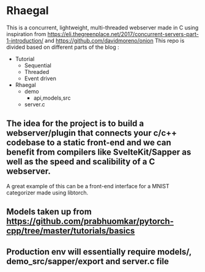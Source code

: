 # Rhaegal
This is a concurrent, lightweight, multi-threaded webserver made in C using inspiration from https://eli.thegreenplace.net/2017/concurrent-servers-part-1-introduction/ and https://github.com/davidmoreno/onion 
This repo is divided based on different parts of the blog :
- Tutorial
    - Sequential
    - Threaded
    - Event driven 
- Rhaegal 
    - demo
        - api,models,src
    - server.c 


## The idea for the project is to build a webserver/plugin that connects your c/c++ codebase to a static front-end and we can benefit from compilers like SvelteKit/Sapper as well as the speed and scalibility of a C webserver.

A great example of this can be a front-end interface for a MNIST categorizer made using libtorch.

## Models taken up from https://github.com/prabhuomkar/pytorch-cpp/tree/master/tutorials/basics 
## Production env will essentially require models/, demo_src/__sapper__/export and server.c file


